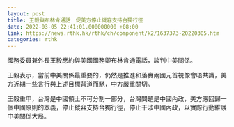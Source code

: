 ```yaml
---
layout: post
title: 王毅與布林肯通話　促美方停止縱容支持台獨行徑
date: 2022-03-05 22:41:01.000000000 +08:00
link: https://news.rthk.hk/rthk/ch/component/k2/1637373-20220305.htm
categories: rthk
---
```


國務委員兼外長王毅應約與美國國務卿布林肯通電話，談判中美關係。

王毅表示，當前中美關係最重要的，仍然是推進和落實兩國元首視像會晤共識，美方近期一些言行與上述目標背道而馳，中方嚴重關切。

王毅重申，台灣是中國領土不可分割一部分，台灣問題是中國內政，美方應回歸一個中國原則的本義，停止縱容支持台獨行徑，停止干涉中國內政，以實際行動維護中美關係大局。
